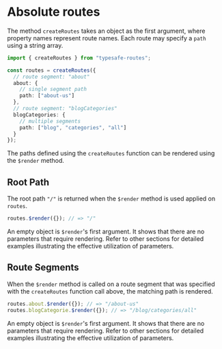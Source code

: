  # Absolute routes

The method `createRoutes` takes an object as the first argument, where property names represent route names. Each route may specify a `path` using a string array.

``` ts
import { createRoutes } from "typesafe-routes";

const routes = createRoutes({
  // route segment: "about"
  about: { 
    // single segment path
    path: ["about-us"]
  },
  // route segment: "blogCategories"
  blogCategories: {
    // multiple segments
    path: ["blog", "categories", "all"]
  }
});
```

The paths defined using the `createRoutes` function can be rendered using the `$render` method. 

<!-- tabs:start -->
## **Root Path**

The root path `"/"` is returned when the `$render` method is used applied on `routes`.

``` ts
routes.$render({}); // => "/"
```

An empty object is `$render`'s first argument. It shows that there are no parameters that require rendering. Refer to other sections for detailed examples illustrating the effective utilization of parameters.

## **Route Segments**

When the `$render` method is called on a route segment that was specified with the `createRoutes` function call above, the matching path is rendered.

``` ts
routes.about.$render({}); // => "/about-us"
routes.blogCategorie.$render({}); // => "/blog/categories/all"
```

An empty object is `$render`'s first argument. It shows that there are no parameters that require rendering. Refer to other sections for detailed examples illustrating the effective utilization of parameters.

<!-- tabs:end -->